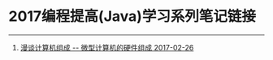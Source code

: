 ﻿# 2017编程提高(Java)学习系列笔记链接
---

1. [漫谈计算机组成 -- 微型计算机的硬件组成  2017-02-26](http://tennyson.ren/2017/02/25/%E6%BC%AB%E8%B0%88%E8%AE%A1%E7%AE%97%E6%9C%BA%E7%B3%BB%E7%BB%9F%E7%BB%84%E6%88%90%20--%20%E5%BE%AE%E5%9E%8B%E8%AE%A1%E7%AE%97%E6%9C%BA%E7%9A%84%E7%A1%AC%E4%BB%B6%E7%BB%84%E6%88%90/) 